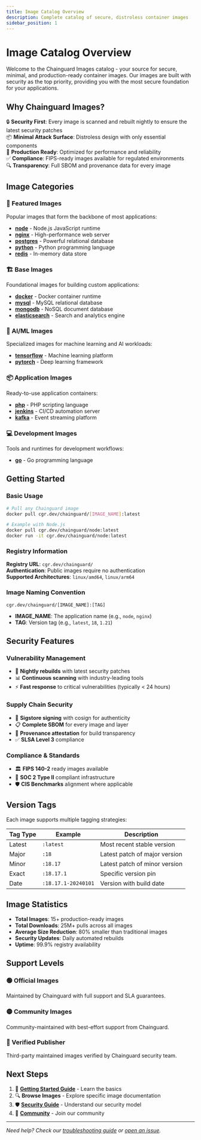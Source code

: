 ```yaml
---
title: Image Catalog Overview  
description: Complete catalog of secure, distroless container images
sidebar_position: 1
---
```


# Image Catalog Overview

Welcome to the Chainguard Images catalog - your source for secure, minimal, and production-ready container images. Our images are built with security as the top priority, providing you with the most secure foundation for your applications.

## Why Chainguard Images?

🔒 **Security First**: Every image is scanned and rebuilt nightly to ensure the latest security patches  
📦 **Minimal Attack Surface**: Distroless design with only essential components  
🚀 **Production Ready**: Optimized for performance and reliability  
✅ **Compliance**: FIPS-ready images available for regulated environments  
🔍 **Transparency**: Full SBOM and provenance data for every image  

## Image Categories

### 🌟 Featured Images
Popular images that form the backbone of most applications:
- [**node**](./node) - Node.js JavaScript runtime
- [**nginx**](./nginx) - High-performance web server
- [**postgres**](./postgres) - Powerful relational database
- [**python**](./python) - Python programming language
- [**redis**](./redis) - In-memory data store

### 🏗️ Base Images  
Foundational images for building custom applications:
- [**docker**](./docker) - Docker container runtime
- [**mysql**](./mysql) - MySQL relational database
- [**mongodb**](./mongodb) - NoSQL document database
- [**elasticsearch**](./elasticsearch) - Search and analytics engine

### 🤖 AI/ML Images
Specialized images for machine learning and AI workloads:
- [**tensorflow**](./tensorflow) - Machine learning platform
- [**pytorch**](./pytorch) - Deep learning framework

### 📦 Application Images
Ready-to-use application containers:
- [**php**](./php) - PHP scripting language
- [**jenkins**](./jenkins) - CI/CD automation server
- [**kafka**](./kafka) - Event streaming platform

### 💻 Development Images
Tools and runtimes for development workflows:
- [**go**](./go) - Go programming language

## Getting Started

### Basic Usage

```bash
# Pull any Chainguard image
docker pull cgr.dev/chainguard/[IMAGE_NAME]:latest

# Example with Node.js
docker pull cgr.dev/chainguard/node:latest
docker run -it cgr.dev/chainguard/node:latest
```

### Registry Information

**Registry URL**: `cgr.dev/chainguard/`  
**Authentication**: Public images require no authentication  
**Supported Architectures**: `linux/amd64`, `linux/arm64`

### Image Naming Convention

```
cgr.dev/chainguard/[IMAGE_NAME]:[TAG]
```

- **IMAGE_NAME**: The application name (e.g., `node`, `nginx`)
- **TAG**: Version tag (e.g., `latest`, `18`, `1.21`)

## Security Features

### Vulnerability Management
- 🔄 **Nightly rebuilds** with latest security patches
- 📊 **Continuous scanning** with industry-leading tools
- ⚡ **Fast response** to critical vulnerabilities (typically < 24 hours)

### Supply Chain Security
- 🔐 **Sigstore signing** with cosign for authenticity
- 📋 **Complete SBOM** for every image and layer
- 🎯 **Provenance attestation** for build transparency
- ✅ **SLSA Level 3** compliance

### Compliance & Standards
- 🏛️ **FIPS 140-2** ready images available
- 📜 **SOC 2 Type II** compliant infrastructure
- 🛡️ **CIS Benchmarks** alignment where applicable

## Version Tags

Each image supports multiple tagging strategies:

| Tag Type | Example | Description |
|----------|---------|-------------|
| Latest | `:latest` | Most recent stable version |
| Major | `:18` | Latest patch of major version |
| Minor | `:18.17` | Latest patch of minor version |
| Exact | `:18.17.1` | Specific version pin |
| Date | `:18.17.1-20240101` | Version with build date |

## Image Statistics

- **Total Images**: 15+ production-ready images
- **Total Downloads**: 25M+ pulls across all images  
- **Average Size Reduction**: 80% smaller than traditional images
- **Security Updates**: Daily automated rebuilds
- **Uptime**: 99.9% registry availability

## Support Levels

### 🟢 Official Images
Maintained by Chainguard with full support and SLA guarantees.

### 🟡 Community Images  
Community-maintained with best-effort support from Chainguard.

### 🔵 Verified Publisher
Third-party maintained images verified by Chainguard security team.

## Next Steps

1. 📖 **[Getting Started Guide](../getting-started)** - Learn the basics
2. 🔍 **Browse Images** - Explore specific image documentation
3. 🛡️ **[Security Guide](../guides/vulnerabilities)** - Understand our security model
4. 🤝 **[Community](../guides/community)** - Join our community

---

*Need help? Check our [troubleshooting guide](../guides/troubleshooting) or [open an issue](https://github.com/chainguard-images/images/issues).*